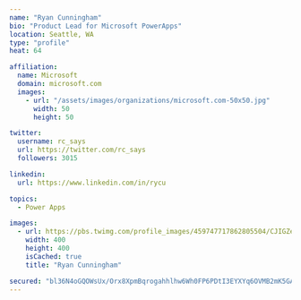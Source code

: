 ```yaml
---
name: "Ryan Cunningham"
bio: "Product Lead for Microsoft PowerApps"
location: Seattle, WA
type: "profile"
heat: 64

affiliation:
  name: Microsoft
  domain: microsoft.com
  images:
    - url: "/assets/images/organizations/microsoft.com-50x50.jpg"
      width: 50
      height: 50

twitter:
  username: rc_says
  url: https://twitter.com/rc_says
  followers: 3015

linkedin:
  url: https://www.linkedin.com/in/rycu

topics:
  - Power Apps

images:
  - url: https://pbs.twimg.com/profile_images/459747717862805504/CJIGZejd_400x400.png
    width: 400
    height: 400
    isCached: true
    title: "Ryan Cunningham"

secured: "bl36N4oGQOWsUx/Orx8XpmBqrogahhlhw6Wh0FP6PDtI3EYXYq6OVMB2mK5GAM/cD4ZPli9+EHXtwJ1jqKRhTfNgf8b5i7Xkoy1AYD2jLrXUeqBvSci/pUpIkkWZfoi5rl5jHXoMast+u5jFWGadtq92N12kIbWfHyDiovQcliB7OqKepn4H23Dt2FWQBbIhvAq8Euv9YwAeMGWQjrW01MBkBoPXs46WxNa8Oee/TRWT/Fm7iWnUc57GIVSK5ZScMit3jwtcHEO+xFyrMUKGpEpcwKfAo83b3D3W4/MloCtftNFhcyOasdyYFbwPv8qNxJ2AXJv7KxmoTltlOWjRVrUpJ8olUo9eYOgWSSwpLkjqF28aiWIT9xcIJeQDLCcvgV43JE9FHFX05d+nMEo+Mg==;oLQhPq/mMn7GtqQGdqiIEQ=="
---
```


